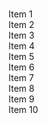 # <!DOCTYPE html>
<html>
<head>
    <title>My Profile-site with flex-box</title>
</head>
<body>
    <div class="container">
        <div class="item item1">Item 1</div>
        <div class="item item2">Item 2</div>
        <div class="item item3">Item 3</div>
        <div class="item item4">Item 4</div>
        <div class="item item5">Item 5</div>
        <div class="item item6">Item 6</div>
        <div class="item item7">Item 7</div>
        <div class="item item8">Item 8</div>
        <div class="item item9">Item 9</div>
        <div class="item item10">Item 10</div>
    </div>
</body>
</html>